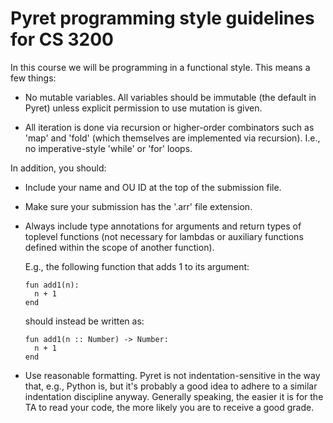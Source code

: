 # Pyret programming style guidelines for CS 3200

In this course we will be programming in a functional style. This
means a few things:

* No mutable variables. All variables should be immutable (the default
  in Pyret) unless explicit permission to use mutation is given.

* All iteration is done via recursion or higher-order combinators such
  as 'map' and 'fold' (which themselves are implemented via
  recursion). I.e., no imperative-style 'while' or 'for' loops.

In addition, you should:

* Include your name and OU ID at the top of the submission file.

* Make sure your submission has the '.arr' file extension.

* Always include type annotations for arguments and return types of
  toplevel functions (not necessary for lambdas or auxiliary functions
  defined within the scope of another function).
  
  E.g., the following function that adds 1 to its argument:

  ```
  fun add1(n):
    n + 1
  end
  ```

  should instead be written as:

  ```
  fun add1(n :: Number) -> Number:
    n + 1
  end
  ```

* Use reasonable formatting. Pyret is not indentation-sensitive in the
  way that, e.g., Python is, but it's probably a good idea to adhere
  to a similar indentation discipline anyway. Generally speaking, the
  easier it is for the TA to read your code, the more likely you are
  to receive a good grade.
